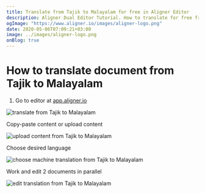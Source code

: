 ```yaml
---
title: Translate from Tajik to Malayalam for free in Aligner Editor
description: Aligner Dual Editor Tutorial. How to translate for free from Tajik to Malayalam. Aligner is multilingual document management platform. 
ogImage: "https://www.aligner.io/images/aligner-logo.png"
date: 2020-05-06T07:09:21+03:00
image: ../images/aligner-logo.png
onBlog: true
---
```


# How to translate document from Tajik to Malayalam

1. Go to editor at [app.aligner.io](https://app.aligner.io "Aligner App web page")

![translate from Tajik to Malayalam](../aligner-blank-editor.png "translate from Tajik to Malayalam")

Copy-paste content or upload content

![upload content from Tajik to Malayalam](../aligner-uploaded-document.png "upload content from Tajik to Malayalam")

Choose desired language

![choose machine translation from Tajik to Malayalam](../aligner-language-dropdown.png "choose machine translation from Tajik to Malayalam")

Work and edit 2 documents in parallel

![edit translation from Tajik to Malayalam](../aligner-double-sitded-editor.png "edit translation from Tajik to Malayalam")

